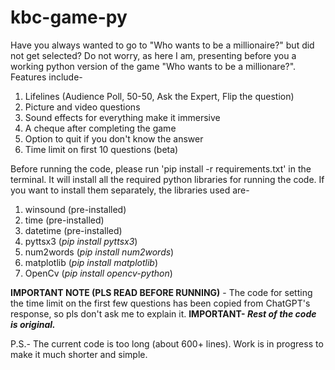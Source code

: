 # kbc-game-py
Have you always wanted to go to "Who wants to be a millionaire?" but did not get selected? Do not worry, as here I am, presenting before you
a working python version of the game "Who wants to be a millionare?". Features include-
  1. Lifelines (Audience Poll, 50-50, Ask the Expert, Flip the question)
  2. Picture and video questions
  3. Sound effects for everything make it immersive
  4. A cheque after completing the game
  5. Option to quit if you don't know the answer 
  6. Time limit on first 10 questions (beta)
<!-- -->

Before running the code, please run 'pip install -r requirements.txt' in the terminal. It will install all the required python libraries for running the code. If you want to install them separately, the libraries used are-
  1. winsound (pre-installed)
  2. time (pre-installed)
  3. datetime (pre-installed)
  4. pyttsx3 (*pip install pyttsx3*)
  5. num2words (*pip install num2words*)
  6. matplotlib (*pip install matplotlib*)
  7. OpenCv (*pip install opencv-python*)
 
 <!-- -->
**IMPORTANT NOTE (PLS READ BEFORE RUNNING)** - The code for setting the time limit on the first few questions has been copied from ChatGPT's response, so pls don't ask me to explain it.
**IMPORTANT- *Rest of the code is original.***
 
 P.S.- The current code is too long (about 600+ lines). Work is in progress to make it much shorter and simple.
